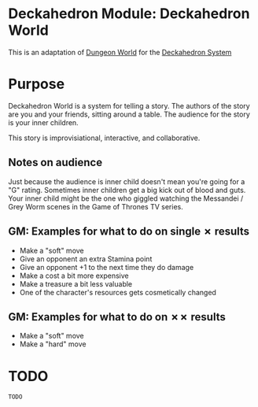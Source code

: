 # Deckahedron Module: Deckahedron World

This is an adaptation of
[Dungeon World](http://www.dungeon-world.com/)
for the
[Deckahedron System](foundation.md)


# Purpose

Deckahedron World is a system for telling a story.  The authors of the story
are you and your friends, sitting around a table.  The audience for the
story is your inner children.

This story is improvisiational, interactive, and collaborative.


## Notes on audience

Just because the audience is inner child doesn't mean you're going for a "G"
rating.  Sometimes inner children get a big kick out of blood and guts.
Your inner child might be the one who giggled watching the Messandei / Grey
Worm scenes in the Game of Thrones TV series.



## GM: Examples for what to do on single ✗ results

 * Make a "soft" move
 * Give an opponent an extra Stamina point
 * Give an opponent +1 to the next time they do damage
 * Make a cost a bit more expensive
 * Make a treasure a bit less valuable
 * One of the character's resources gets cosmetically changed

## GM: Examples for what to do on ✗✗ results

 * Make a "soft" move
 * Make a "hard" move

# TODO

`TODO`
